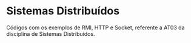 # Sistemas Distribuídos
Códigos com os exemplos de RMI, HTTP e Socket, referente a AT03 da disciplina de Sistemas Distribuídos.
